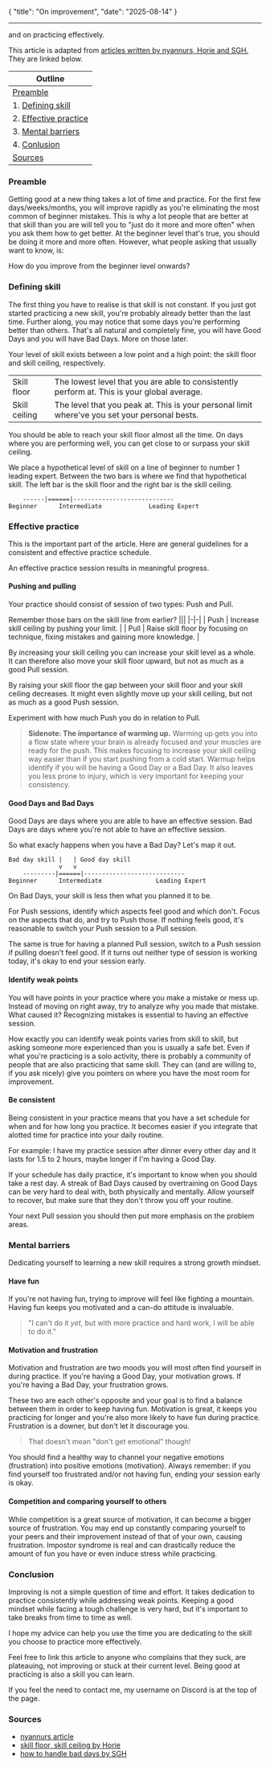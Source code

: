 {
    "title": "On improvement",
    "date": "2025-08-14"
}
****
and on practicing effectively.

This article is adapted from [articles written by nyannurs, Horie and SGH.](#sources)
They are linked below.

| Outline |
| - |
| [Preamble](#preamble) |
| 1. [Defining skill](#defining-skill) |
| 2. [Effective practice](#effective-practice) |
| 3. [Mental barriers](#mental-barriers) |
| 4. [Conlusion](#conclusion) |
| [Sources](#sources) |

### Preamble
Getting good at a new thing takes a lot of time and practice.
For the first few days/weeks/months, you will improve rapidly as you're eliminating the most common of beginner mistakes.
This is why a lot people that are better at that skill than you are will tell you to "just do it more and more often" when you ask them how to get better.
At the beginner level that's true, you should be doing it more and more often.
However, what people asking that usually want to know, is:

How do you improve from the beginner level onwards?

### Defining skill
The first thing you have to realise is that skill is not constant.
If you just got started practicing a new skill, you're probably already better than the last time.
Further along, you may notice that some days you're performing better than others.
That's all natural and completely fine, you will have Good Days and you will have Bad Days. More on those later.

Your level of skill exists between a low point and a high point: the skill floor and skill ceiling, respectively.

|||
|-|-|
| Skill floor | The lowest level that you are able to consistently perform at. This is your global average. |
| Skill ceiling | The level that you peak at. This is your personal limit where've you set your personal bests. |

You should be able to reach your skill floor almost all the time.
On days where you are performing well, you can get close to or surpass your skill ceiling. 

We place a hypothetical level of skill on a line of beginner to number 1 leading expert.
Between the two bars is where we find that hypothetical skill. 
The left bar is the skill floor and the right bar is the skill ceiling.

```
    ------|======|----------------------------
Beginner      Intermediate             Leading Expert
```

### Effective practice
This is the important part of the article. 
Here are general guidelines for a consistent and effective practice schedule.

An effective practice session results in meaningful progress.

#### Pushing and pulling
Your practice should consist of session of two types: Push and Pull.

Remember those bars on the skill line from earlier?
|||
|-|-|
| Push | Increase skill ceiling by pushing your limit. |
| Pull | Raise skill floor by focusing on technique, fixing mistakes and gaining more knowledge. |

By increasing your skill ceiling you can increase your skill level as a whole.
It can therefore also move your skill floor upward, but not as much as a good Pull session.

By raising your skill floor the gap between your skill floor and your skill ceiling decreases.
It might even slightly move up your skill ceiling, but not as much as a good Push session.

Experiment with how much Push you do in relation to Pull.

> **Sidenote: The importance of warming up.**
> Warming up gets you into a flow state where your brain is already focused and your muscles are ready for the push.
> This makes focusing to increase your skill ceiling way easier than if you start pushing from a cold start.
> Warmup helps identify if you will be having a Good Day or a Bad Day.
> It also leaves you less prone to injury, which is very important for keeping your consistency.

#### Good Days and Bad Days
Good Days are days where you are able to have an effective session.
Bad Days are days where you're not able to have an effective session.

So what exacly happens when you have a Bad Day?
Let's map it out.

```
Bad day skill |   | Good day skill
              v   v
    ---------|======|----------------------------
Beginner      Intermediate               Leading Expert
```

On Bad Days, your skill is less then what you planned it to be.

For Push sessions, identify which aspects feel good and which don't.
Focus on the aspects that do, and try to Push those.
If nothing feels good, it's reasonable to switch your Push session to a Pull session.

The same is true for having a planned Pull session, switch to a Push session if pulling doesn't feel good.
If it turns out neither type of session is working today, it's okay to end your session early.

#### Identify weak points
You will have points in your practice where you make a mistake or mess up.
Instead of moving on right away, try to analyze why you made that mistake. 
What caused it?
Recognizing mistakes is essential to having an effective session.

How exactly you can identify weak points varies from skill to skill, but asking someone more experienced than you is usually a safe bet.
Even if what you're practicing is a solo activity, there is probably a community of people that are also practicing that same skill.
They can (and are willing to, if you ask nicely) give you pointers on where you have the most room for improvement.

#### Be consistent
Being consistent in your practice means that you have a set schedule for when and for how long you practice.
It becomes easier if you integrate that alotted time for practice into your daily routine.

For example: I have my practice session after dinner every other day and it lasts for 1.5 to 2 hours, maybe longer if I'm having a Good Day.

If your schedule has daily practice, it's important to know when you should take a rest day. 
A streak of Bad Days caused by overtraining on Good Days can be very hard to deal with, both physically and mentally.
Allow yourself to recover, but make sure that they don't throw you off your routine.

Your next Pull session you should then put more emphasis on the problem areas.

### Mental barriers
Dedicating yourself to learning a new skill requires a strong growth mindset.

#### Have fun
If you're not having fun, trying to improve will feel like fighting a mountain.
Having fun keeps you motivated and a can-do attitude is invaluable.

> "I can't do it *yet*, but with more practice and hard work, I will be able to do it."

#### Motivation and frustration
Motivation and frustration are two moods you will most often find yourself in during practice.
If you're having a Good Day, your motivation grows.
If you're having a Bad Day, your frustration grows. 

These two are each other's opposite and your goal is to find a balance between them in order to keep having fun.
Motivation is great, it keeps you practicing for longer and you're also more likely to have fun during practice.
Frustration is a downer, but don't let it discourage you.

> That doesn't mean "don't get emotional" though!

You should find a healthy way to channel your negative emotions (frustration) into positive emotions (motivation). 
Always remember: if you find yourself too frustrated and/or not having fun, ending your session early is okay.

#### Competition and comparing yourself to others
While competition is a great source of motivation, it can become a bigger source of frustration.
You may end up constantly comparing yourself to your peers and their improvement instead of that of your own, causing frustration.
Impostor syndrome is real and can drastically reduce the amount of fun you have or even induce stress while practicing.

### Conclusion
Improving is not a simple question of time and effort.
It takes dedication to practice consistently while addressing weak points.
Keeping a good mindset while facing a tough challenge is very hard, but it's important to take breaks from time to time as well.

I hope my advice can help you use the time you are dedicating to the skill you choose to practice more effectively.

Feel free to link this article to anyone who complains that they suck, are plateauing, not improving or stuck at their current level.
Being good at practicing is also a skill you can learn.

If you feel the need to contact me, my username on Discord is at the top of the page.

### Sources
- [nyannurs article](https://nyannurs.wordpress.com/2020/02/19/mental-boom-words-of-a-bms-insane-8th-dan-and-beatmania-iidx-kaiden/)
- [skill floor, skill ceiling by Horie](https://iidx.org/theory/skill_ceiling_floor)
- [how to handle bad days by SGH](https://iidx.org/theory/effective_session_sgh)